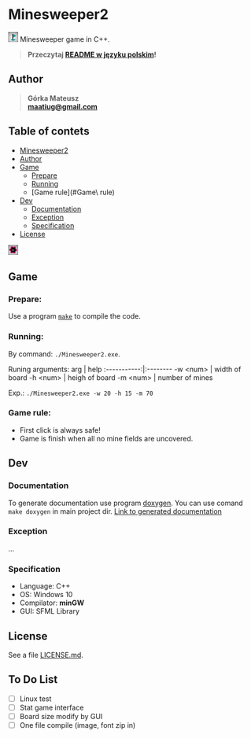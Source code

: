 # Minesweeper2
![](gui/flag.png) Minesweeper game in C++.

> **Przeczytaj [README w języku polskim](README.pl.md)!**

## Author
>   **Górka Mateusz**\
>   **maatiug@gmail.com**

## Table of contets
- [Minesweeper2](#Minesweeper2)
- [Author](#Author)
- [Game](#Game)
    - [Prepare](#Prepare)
    - [Running](#Running)
    - [Game rule](#Game\ rule)
- [Dev](#Dev)
    - [Documentation](#Documentation)
    - [Exception](#Exception)
    - [Specification](#Specification)
- [License](#License)

![](gui/mine.png)

## Game
### Prepare:
Use a program [`make`](http://gnuwin32.sourceforge.net/packages/make.htm) to compile the code.

### Running:
By command: `./Minesweeper2.exe`.

Runing  arguments:
arg          | help
:-----------:|:--------
 -w \<num>   | width of board
 -h \<num>   | heigh of board
 -m \<num>   | number of mines

Exp.: `./Minesweeper2.exe -w 20 -h 15 -m 70`

### Game rule:
 - First click is always safe!
 - Game is finish when all no mine fields are uncovered.


## Dev
### Documentation
To generate documentation use program [doxygen](http://doxygen.nl).
You can use comand `make doxygen` in main project dir.
[Link to generated documentation](dox/html/index.phtml)

### Exception
...
<!-- todo exceptions ! -->

### Specification
- Language: C++
- OS: Windows 10
- Compilator: **minGW**
- GUI: SFML Library

## License
See a file [LICENSE.md](LICENSE.md).

## To Do List
- [ ] Linux test
- [ ] Stat game interface
- [ ] Board size modify by GUI
- [ ] One file compile (image, font zip in)